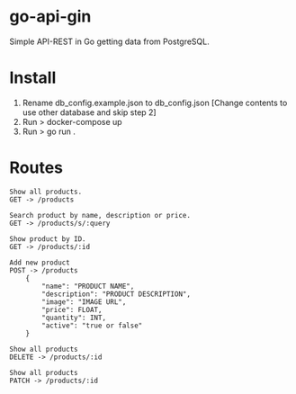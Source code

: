 # go-api-gin

Simple API-REST in Go getting data from PostgreSQL.

# Install

1. Rename db_config.example.json to db_config.json [Change contents to use other database and skip step 2]
2. Run > docker-compose up
3. Run > go run .

# Routes

    Show all products.
    GET -> /products
    
    Search product by name, description or price.
	GET -> /products/s/:query
    
    Show product by ID.
	GET -> /products/:id
    
    Add new product
	POST -> /products
        {
            "name": "PRODUCT NAME",
            "description": "PRODUCT DESCRIPTION",
            "image": "IMAGE URL",
            "price": FLOAT,
            "quantity": INT,
            "active": "true or false"
        }
    
    Show all products
	DELETE -> /products/:id
    
    Show all products
	PATCH -> /products/:id
